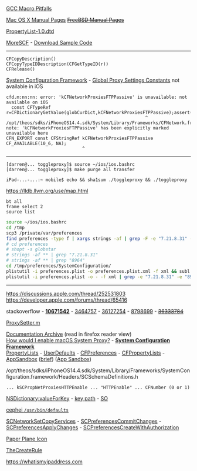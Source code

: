 [GCC Macro Pitfalls](https://gcc.gnu.org/onlinedocs/cpp/Macro-Pitfalls.html#Macro-Pitfalls)

[Mac OS X Manual Pages](https://developer.apple.com/library/archive/documentation/System/Conceptual/ManPages_iPhoneOS/man3/printf.3.html)
<s>[FreeBSD Manual Pages](https://www.freebsd.org/cgi/man.cgi)</s>

[PropertyList-1.0.dtd](https://www.apple.com/DTDs/PropertyList-1.0.dtd)

[MoreSCF](https://developer.apple.com/legacy/mac/library/#samplecode/MoreSCF/Introduction/Intro.html) -
[Download Sample Code](https://developer.apple.com/library/archive/samplecode/MoreSCF/Introduction/Intro.html#Sample_button)

---

```objc
CFCopyDescription()
CFCopyTypeIDDescription(CFGetTypeID(r))
CFRelease()
```

[System Configuration Framework](https://developer.apple.com/documentation/systemconfiguration?language=objc) -
[Global Proxy Settings Constants](https://developer.apple.com/documentation/cfnetwork/global_proxy_settings_constants?language=objc) not available in iOS

```
cfd.m:nn:nn: error: 'kCFNetworkProxiesFTPPassive' is unavailable: not available on iOS
  const CFTypeRef r=CFDictionaryGetValue(globCurDict,kCFNetworkProxiesFTPPassive);assert(r);
                                                     ^
/opt/theos/sdks/iPhoneOS14.4.sdk/System/Library/Frameworks/CFNetwork.framework/Headers/CFProxySupport.h:nnn:nn: note: 'kCFNetworkProxiesFTPPassive' has been explicitly marked unavailable here
CFN_EXPORT const CFStringRef kCFNetworkProxiesFTPPassive CF_AVAILABLE(10_6, NA);
                             ^
```

---

```plain
[darren@... toggleproxy]$ source ~/ios/ios.bashrc
[darren@... toggleproxy]$ make purge all transfer
```

```plain
iPad-...-...:~ mobile$ echo && sha1sum ./toggleproxy && ./toggleproxy
```

https://lldb.llvm.org/use/map.html

```plain
bt all
frame select 2
source list
```

<!-- SpringBoard - Settings - WLAN - i - HTTP PROXY - Configure Proxy - Manual - Server - 7.21.8.31\
SpringBoard - Settings - WLAN - i - HTTP PROXY - Configure Proxy - Manual - Port - 8964 -->

```bash
source ~/ios/ios.bashrc
cd /tmp
scp3 /private/var/preferences
find preferences -type f | xargs strings -af | grep -F -e "7.21.8.31" -e "8964"
# cd preferences
# shopt -s globstar
# strings -af ** | grep "7.21.8.31"
# strings -af ** | grep "8964"
cd /tmp/preferences/SystemConfiguration/
plistutil -i preferences.plist -o preferences.plist.xml -f xml && subl preferences.plist.xml
plistutil -i preferences.plist -o - -f xml | grep -e "7.21.8.31" -e "8964"
```

---

https://discussions.apple.com/thread/252531803 \
https://developer.apple.com/forums/thread/65416

stackoverflow -
[**10671542**](https://stackoverflow.com/a/10671542/) -
[3464757](https://stackoverflow.com/a/3464757/) -
[36127254](https://stackoverflow.com/q/36127254/) -
[8798699](https://stackoverflow.com/q/8798699/) -
[<s>36333784</s>](https://stackoverflow.com/q/36333784/)

[ProxySetter.m](https://github.com/chetan51/sidestep/blob/master/ProxySetter.m)

[Documentation Archive](https://developer.apple.com/library/archive/navigation/) (read in firefox reader view) \
[How would I enable macOS System Proxy?](https://developer.apple.com/forums/thread/74672) -
[**System Configuration Framework**](https://developer.apple.com/library/archive/documentation/Networking/Conceptual/SystemConfigFrameworks/) \
[PropertyLists](https://developer.apple.com/library/archive/documentation/Cocoa/Conceptual/PropertyLists/) -
[UserDefaults](https://developer.apple.com/library/archive/documentation/Cocoa/Conceptual/UserDefaults/) -
[CFPreferences](https://developer.apple.com/library/archive/documentation/CoreFoundation/Conceptual/CFPreferences/) -
[CFPropertyLists](https://developer.apple.com/library/archive/documentation/CoreFoundation/Conceptual/CFPropertyLists/) -
[AppSandbox](https://developer.apple.com/library/archive/documentation/Security/Conceptual/AppSandboxDesignGuide/)
([brief](https://cocoacasts.com/what-is-application-sandboxing/))
([App Sandbox](https://developer.apple.com/documentation/security/app_sandbox?language=objc))

/opt/theos/sdks/iPhoneOS14.4.sdk/System/Library/Frameworks/SystemConfiguration.framework/Headers/SCSchemaDefinitions.h

```plain
... kSCPropNetProxiesHTTPEnable ... "HTTPEnable" ... CFNumber (0 or 1)
```

[NSDictionary:valueForKey](https://developer.apple.com/documentation/foundation/nsdictionary/1410210-valueforkey?language=objc) -
[key path](https://developer.apple.com/library/archive/documentation/Cocoa/Conceptual/KeyValueCoding/BasicPrinciples.html) -
[SO](https://stackoverflow.com/a/4317864/8243991)

[cephei `/usr/bin/defaults`](https://hbang.github.io/libcephei/)

[SCNetworkSetCopyServices](https://developer.apple.com/documentation/systemconfiguration/1517085-scnetworksetcopyservices?language=objc) -
[SCPreferencesCommitChanges](https://developer.apple.com/documentation/systemconfiguration/1517333-scpreferencescommitchanges?language=occ) -
[SCPreferencesApplyChanges](https://developer.apple.com/documentation/systemconfiguration/1517125-scpreferencesapplychanges?language=occ) -
[SCPreferencesCreateWithAuthorization](https://developer.apple.com/documentation/systemconfiguration/1516686-scpreferencescreatewithauthoriza?language=objc)

[Paper Plane Icon](https://www.iconfinder.com/icons/3592673/align_center_flip2_graphic_mirro_tool_vertical_icon)

[TheCreateRule](https://developer.apple.com/library/archive/documentation/CoreFoundation/Conceptual/CFMemoryMgmt/Concepts/Ownership.html#//apple_ref/doc/writerid/cfCreateRule)

https://whatismyipaddress.com
